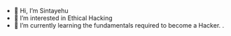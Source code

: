 - 👋 Hi, I’m Sintayehu
- 👀 I’m interested in Ethical Hacking
- 🌱 I’m currently learning the fundamentals required to become a Hacker.
.

<!---
Santa-Ethiopia/Santa-Ethiopia is a ✨ special ✨ repository because its `README.md` (this file) appears on your GitHub profile.
You can click the Preview link to take a look at your changes.
--->
